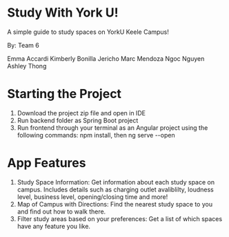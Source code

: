 # Study With York U!
A simple guide to study spaces on YorkU Keele Campus!

By: Team 6

Emma Accardi
Kimberly Bonilla
Jericho Marc Mendoza
Ngoc Nguyen
Ashley Thong

# Starting the Project
1. Download the project zip file and open in IDE
2. Run backend folder as Spring Boot project
3. Run frontend through your terminal as an Angular project using the following commands: npm install, then ng serve --open

# App Features
1. Study Space Information: Get information about each study space on campus. Includes details such as charging outlet avaliblilty, loudness level, business level, opening/closing time and more!
2. Map of Campus with Directions: Find the nearest study space to you and find out how to walk there.
3. Filter study areas based on your preferences: Get a list of which spaces have any feature you like.





